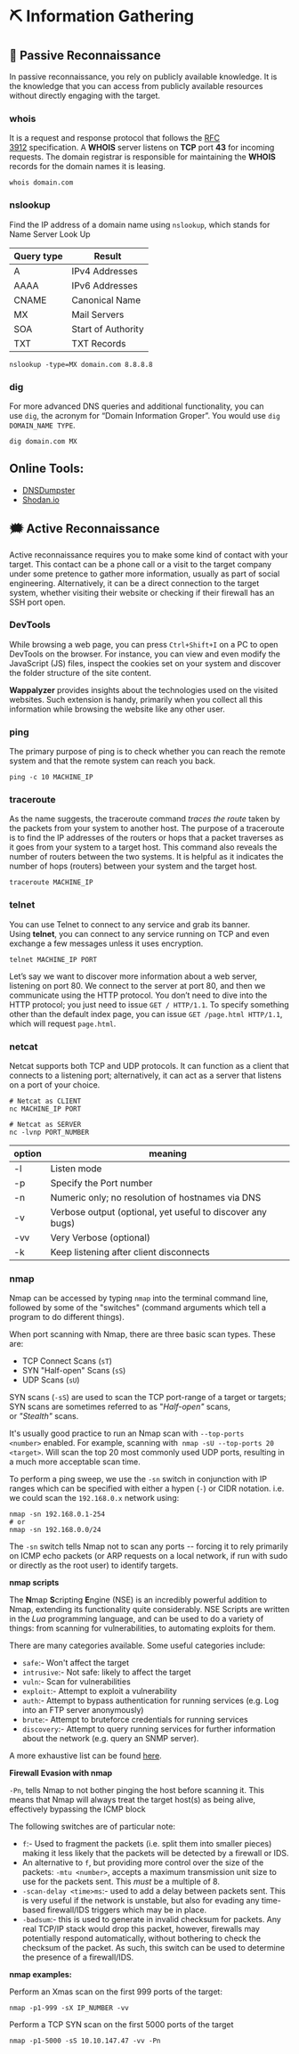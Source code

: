 # ⛏️ Information Gathering

## 💭 Passive Reconnaissance

In passive reconnaissance, you rely on publicly available knowledge. It is the knowledge that you can access from publicly available resources without directly engaging with the target.

### whois

It is a request and response protocol that follows the [RFC 3912](https://www.ietf.org/rfc/rfc3912.txt) specification. A **WHOIS** server listens on **TCP** port **43** for incoming requests. The domain registrar is responsible for maintaining the **WHOIS** records for the domain names it is leasing.

```shell
whois domain.com
```

### nslookup

Find the IP address of a domain name using `nslookup`, which stands for Name Server Look Up

| Query type | Result |
| --- | --- |
| A | IPv4 Addresses |
| AAAA | IPv6 Addresses |
| CNAME | Canonical Name |
| MX | Mail Servers |
| SOA | Start of Authority |
| TXT | TXT Records |

```shell
nslookup -type=MX domain.com 8.8.8.8
```

### dig

For more advanced DNS queries and additional functionality, you can use `dig`, the acronym for “Domain Information Groper”. You would use `dig DOMAIN_NAME TYPE`.

```shell
dig domain.com MX
```

## Online Tools:

- [DNSDumpster](https://dnsdumpster.com/)
- [Shodan.io](https://tryhackme.com/room/shodan)

## 🗯️ Active Reconnaissance

Active reconnaissance requires you to make some kind of contact with your target. This contact can be a phone call or a visit to the target company under some pretence to gather more information, usually as part of social engineering. Alternatively, it can be a direct connection to the target system, whether visiting their website or checking if their firewall has an SSH port open.

### DevTools

While browsing a web page, you can press `Ctrl+Shift+I` on a PC to open DevTools on the browser. For instance, you can view and even modify the JavaScript (JS) files, inspect the cookies set on your system and discover the folder structure of the site content.

**Wappalyzer** provides insights about the technologies used on the visited websites. Such extension is handy, primarily when you collect all this information while browsing the website like any other user.

### ping

The primary purpose of ping is to check whether you can reach the remote system and that the remote system can reach you back.

```shell
ping -c 10 MACHINE_IP
```

### traceroute

As the name suggests, the traceroute command *traces the route* taken by the packets from your system to another host. The purpose of a traceroute is to find the IP addresses of the routers or hops that a packet traverses as it goes from your system to a target host. This command also reveals the number of routers between the two systems. It is helpful as it indicates the number of hops (routers) between your system and the target host.

```shell
traceroute MACHINE_IP
```

### telnet

You can use Telnet to connect to any service and grab its banner. Using **telnet**, you can connect to any service running on TCP and even exchange a few messages unless it uses encryption.

```shell
telnet MACHINE_IP PORT
```

Let’s say we want to discover more information about a web server, listening on port 80. We connect to the server at port 80, and then we communicate using the HTTP protocol. You don’t need to dive into the HTTP protocol; you just need to issue `GET / HTTP/1.1`. To specify something other than the default index page, you can issue `GET /page.html HTTP/1.1`, which will request `page.html`.

### netcat

Netcat supports both TCP and UDP protocols. It can function as a client that connects to a listening port; alternatively, it can act as a server that listens on a port of your choice.

```shell
# Netcat as CLIENT
nc MACHINE_IP PORT
```

```shell
# Netcat as SERVER
nc -lvnp PORT_NUMBER
```

| option | meaning |
| --- | --- |
| -l | Listen mode |
| -p | Specify the Port number |
| -n | Numeric only; no resolution of hostnames via DNS |
| -v | Verbose output (optional, yet useful to discover any bugs) |
| -vv | Very Verbose (optional) |
| -k | Keep listening after client disconnects |

### nmap

Nmap can be accessed by typing `nmap` into the terminal command line, followed by some of the "switches" (command arguments which tell a program to do different things).

When port scanning with Nmap, there are three basic scan types. These are:

- TCP Connect Scans (`sT`)
- SYN "Half-open" Scans (`sS`)
- UDP Scans (`sU`)

SYN scans (`-sS`) are used to scan the TCP port-range of a target or targets; SYN scans are sometimes referred to as "*Half-open"* scans, or *"Stealth"* scans.

It's usually good practice to run an Nmap scan with `--top-ports <number>` enabled. For example, scanning with  `nmap -sU --top-ports 20 <target>`. Will scan the top 20 most commonly used UDP ports, resulting in a much more acceptable scan time.

To perform a ping sweep, we use the `-sn` switch in conjunction with IP ranges which can be specified with either a hypen (`-`) or CIDR notation. i.e. we could scan the `192.168.0.x` network using:

```shell
nmap -sn 192.168.0.1-254
# or
nmap -sn 192.168.0.0/24
```

The `-sn` switch tells Nmap not to scan any ports -- forcing it to rely primarily on ICMP echo packets (or ARP requests on a local network, if run with sudo or directly as the root user) to identify targets.

**nmap scripts**

The **N**map **S**cripting **E**ngine (NSE) is an incredibly powerful addition to Nmap, extending its functionality quite considerably. NSE Scripts are written in the *Lua* programming language, and can be used to do a variety of things: from scanning for vulnerabilities, to automating exploits for them.

There are many categories available. Some useful categories include:

- `safe`:- Won't affect the target
- `intrusive`:- Not safe: likely to affect the target
- `vuln`:- Scan for vulnerabilities
- `exploit`:- Attempt to exploit a vulnerability
- `auth`:- Attempt to bypass authentication for running services (e.g. Log into an FTP server anonymously)
- `brute`:- Attempt to bruteforce credentials for running services
- `discovery`:- Attempt to query running services for further information about the network (e.g. query an SNMP server).

A more exhaustive list can be found [here](https://nmap.org/book/nse-usage.html).

**Firewall Evasion with nmap**

`-Pn`, tells Nmap to not bother pinging the host before scanning it. This means that Nmap will always treat the target host(s) as being alive, effectively bypassing the ICMP block

The following switches are of particular note:

- `f`:- Used to fragment the packets (i.e. split them into smaller pieces) making it less likely that the packets will be detected by a firewall or IDS.
- An alternative to `f`, but providing more control over the size of the packets: `-mtu <number>`, accepts a maximum transmission unit size to use for the packets sent. This *must* be a multiple of 8.
- `-scan-delay <time>ms`:- used to add a delay between packets sent. This is very useful if the network is unstable, but also for evading any time-based firewall/IDS triggers which may be in place.
- `-badsum`:- this is used to generate in invalid checksum for packets. Any real TCP/IP stack would drop this packet, however, firewalls may potentially respond automatically, without bothering to check the checksum of the packet. As such, this switch can be used to determine the presence of a firewall/IDS.

**nmap examples:**

Perform an Xmas scan on the first 999 ports of the target:

```shell
nmap -p1-999 -sX IP_NUMBER -vv
```

Perform a TCP SYN scan on the first 5000 ports of the target

```shell
nmap -p1-5000 -sS 10.10.147.47 -vv -Pn
```